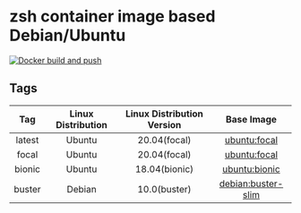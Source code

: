 # zsh container image based Debian/Ubuntu

[![Docker build and push](https://github.com/poad/docker-zsh/actions/workflows/main.yml/badge.svg)](https://github.com/poad/docker-zsh/actions/workflows/main.yml)

## Tags

| Tag | Linux Distribution | Linux Distribution Version | Base Image |
|:---:|:---:|:---:|:---:|
| latest | Ubuntu | 20.04(focal) | [ubuntu:focal](https://hub.docker.com/_/ubuntu?tag=focal&tab=tags&name=focal) |
| focal | Ubuntu | 20.04(focal) | [ubuntu:focal](https://hub.docker.com/_/ubuntu?tag=focal&tab=tags&name=focal) |
| bionic | Ubuntu | 18.04(bionic) | [ubuntu:bionic](https://hub.docker.com/_/ubuntu?tag=bionic&tab=tags&name=bionic) |
| buster | Debian | 10.0(buster) | [debian:buster-slim](https://hub.docker.com/_/debian?tag=buster-slim&tab=tags&name=buster-slim) |
